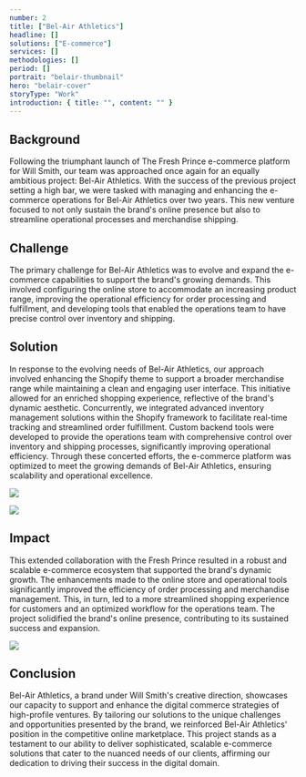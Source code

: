 ```yaml
---
number: 2
title: ["Bel-Air Athletics"]
headline: []
solutions: ["E-commerce"]
services: []
methodologies: []
period: []
portrait: "belair-thumbnail"
hero: "belair-cover"
storyType: "Work"
introduction: { title: "", content: "" }
---
```


## Background

Following the triumphant launch of The Fresh Prince e-commerce platform for Will Smith, our team was approached once again for an equally ambitious project: Bel-Air Athletics. With the success of the previous project setting a high bar, we were tasked with managing and enhancing the e-commerce operations for Bel-Air Athletics over two years. This new venture focused to not only sustain the brand's online presence but also to streamline operational processes and merchandise shipping.

## Challenge

The primary challenge for Bel-Air Athletics was to evolve and expand the e-commerce capabilities to support the brand's growing demands. This involved configuring the online store to accommodate an increasing product range, improving the operational efficiency for order processing and fulfillment, and developing tools that enabled the operations team to have precise control over inventory and shipping.

## Solution

In response to the evolving needs of Bel-Air Athletics, our approach involved enhancing the Shopify theme to support a broader merchandise range while maintaining a clean and engaging user interface. This initiative allowed for an enriched shopping experience, reflective of the brand's dynamic aesthetic. Concurrently, we integrated advanced inventory management solutions within the Shopify framework to facilitate real-time tracking and streamlined order fulfillment. Custom backend tools were developed to provide the operations team with comprehensive control over inventory and shipping processes, significantly improving operational efficiency. Through these concerted efforts, the e-commerce platform was optimized to meet the growing demands of Bel-Air Athletics, ensuring scalability and operational excellence.

![](/work/bel-air-athletics-figure-2.jpg)

![](/work/bel-air-athletics-figure-1.jpg)

## Impact

This extended collaboration with the Fresh Prince resulted in a robust and scalable e-commerce ecosystem that supported the brand's dynamic growth. The enhancements made to the online store and operational tools significantly improved the efficiency of order processing and merchandise management. This, in turn, led to a more streamlined shopping experience for customers and an optimized workflow for the operations team. The project solidified the brand's online presence, contributing to its sustained success and expansion.

![](/work/bel-air-athletics-figure-3.jpg)

## Conclusion

Bel-Air Athletics, a brand under Will Smith's creative direction, showcases our capacity to support and enhance the digital commerce strategies of high-profile ventures. By tailoring our solutions to the unique challenges and opportunities presented by the brand, we reinforced Bel-Air Athletics' position in the competitive online marketplace. This project stands as a testament to our ability to deliver sophisticated, scalable e-commerce solutions that cater to the nuanced needs of our clients, affirming our dedication to driving their success in the digital domain.

